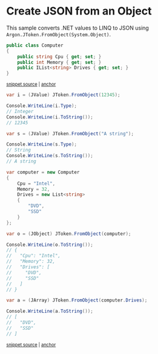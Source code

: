 # Create JSON from an Object

This sample converts .NET values to LINQ to JSON using `Argon.JToken.FromObject(System.Object)`.

<!-- snippet: FromObjectTypes -->
<a id='snippet-fromobjecttypes'></a>
```cs
public class Computer
{
    public string Cpu { get; set; }
    public int Memory { get; set; }
    public IList<string> Drives { get; set; }
}
```
<sup><a href='/src/ArgonTests/Documentation/Samples/Linq/FromObject.cs#L7-L16' title='Snippet source file'>snippet source</a> | <a href='#snippet-fromobjecttypes' title='Start of snippet'>anchor</a></sup>
<!-- endSnippet -->

<!-- snippet: FromObjectUsage -->
<a id='snippet-fromobjectusage'></a>
```cs
var i = (JValue) JToken.FromObject(12345);

Console.WriteLine(i.Type);
// Integer
Console.WriteLine(i.ToString());
// 12345

var s = (JValue) JToken.FromObject("A string");

Console.WriteLine(s.Type);
// String
Console.WriteLine(s.ToString());
// A string

var computer = new Computer
{
    Cpu = "Intel",
    Memory = 32,
    Drives = new List<string>
    {
        "DVD",
        "SSD"
    }
};

var o = (JObject) JToken.FromObject(computer);

Console.WriteLine(o.ToString());
// {
//   "Cpu": "Intel",
//   "Memory": 32,
//   "Drives": [
//     "DVD",
//     "SSD"
//   ]
// }

var a = (JArray) JToken.FromObject(computer.Drives);

Console.WriteLine(a.ToString());
// [
//   "DVD",
//   "SSD"
// ]
```
<sup><a href='/src/ArgonTests/Documentation/Samples/Linq/FromObject.cs#L21-L68' title='Snippet source file'>snippet source</a> | <a href='#snippet-fromobjectusage' title='Start of snippet'>anchor</a></sup>
<!-- endSnippet -->
